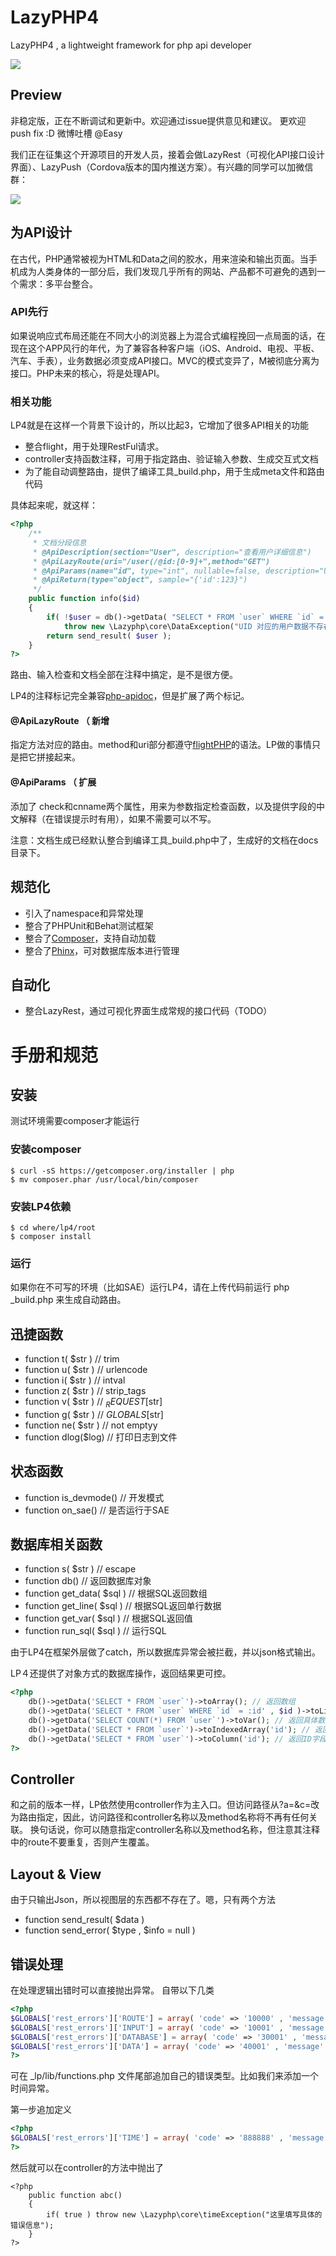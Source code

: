 LazyPHP4
========

LazyPHP4 , a lightweight framework for php api developer

![](http://ftqq.com/wp-content/uploads//2013/09/lplogo-210x300.jpg)

## Preview
非稳定版，正在不断调试和更新中。欢迎通过issue提供意见和建议。 更欢迎push fix :D 微博吐槽 @Easy 

我们正在征集这个开源项目的开发人员，接着会做LazyRest（可视化API接口设计界面）、LazyPush（Cordova版本的国内推送方案）。有兴趣的同学可以加微信群：

![](http://ftqq.com/wp-content/uploads//2014/04/Screen-Shot-2014-04-24-at-14.12.04.png)

## 为API设计
在古代，PHP通常被视为HTML和Data之间的胶水，用来渲染和输出页面。当手机成为人类身体的一部分后，我们发现几乎所有的网站、产品都不可避免的遇到一个需求：多平台整合。

### API先行
如果说响应式布局还能在不同大小的浏览器上为混合式编程挽回一点局面的话，在现在这个APP风行的年代，为了兼容各种客户端（iOS、Android、电视、平板、汽车、手表），业务数据必须变成API接口。MVC的模式变异了，M被彻底分离为接口。PHP未来的核心，将是处理API。

### 相关功能
LP4就是在这样一个背景下设计的，所以比起3，它增加了很多API相关的功能

  - 整合flight，用于处理RestFul请求。
  - controller支持函数注释，可用于指定路由、验证输入参数、生成交互式文档
  - 为了能自动调整路由，提供了编译工具_build.php，用于生成meta文件和路由代码

具体起来呢，就这样：


```php
<?php
    /**
     * 文档分段信息
     * @ApiDescription(section="User", description="查看用户详细信息")
     * @ApiLazyRoute(uri="/user(/@id:[0-9]+",method="GET") 
     * @ApiParams(name="id", type="int", nullable=false, description="Uid", check="i|check_not_empty", cnname="用户ID")
     * @ApiReturn(type="object", sample="{'id':123}")
     */
    public function info($id)
    {
        if( !$user = db()->getData( "SELECT * FROM `user` WHERE `id` =:id LIMIT 1" , $id )->toLine() )
            throw new \Lazyphp\core\DataException("UID 对应的用户数据不存在");
        return send_result( $user );
    }
?>    
```
路由、输入检查和文档全部在注释中搞定，是不是很方便。

LP4的注释标记完全兼容[php-apidoc](https://github.com/calinrada/php-apidoc)，但是扩展了两个标记。

#### @ApiLazyRoute （ 新增
指定方法对应的路由。method和uri部分都遵守[flightPHP](http://flightphp.com/learn)的语法。LP做的事情只是把它拼接起来。

#### @ApiParams （ 扩展
添加了 check和cnname两个属性，用来为参数指定检查函数，以及提供字段的中文解释（在错误提示时有用），如果不需要可以不写。

注意：文档生成已经默认整合到编译工具_build.php中了，生成好的文档在docs目录下。


 
## 规范化

  - 引入了namespace和异常处理
  - 整合了PHPUnit和Behat测试框架
  - 整合了[Composer](https://getcomposer.org/)，支持自动加载
  - 整合了[Phinx](http://phinx.org/)，可对数据库版本进行管理 
  
## 自动化

 - 整合LazyRest，通过可视化界面生成常规的接口代码（TODO）  
 
 
# 手册和规范

## 安装
测试环境需要composer才能运行

### 安装composer
```
$ curl -sS https://getcomposer.org/installer | php
$ mv composer.phar /usr/local/bin/composer
```

### 安装LP4依赖
```
$ cd where/lp4/root
$ composer install
```

### 运行
如果你在不可写的环境（比如SAE）运行LP4，请在上传代码前运行 php _build.php 来生成自动路由。

## 迅捷函数
- function t( $str ) // trim
- function u( $str ) // urlencode
- function i( $str ) // intval
- function z( $str ) // strip_tags
- function v( $str ) // $_REQUEST[$str]
- function g( $str ) // $GLOBALS[$str]
- function ne( $str ) // not emptyy
- function dlog($log)  // 打印日志到文件

## 状态函数
- function is_devmode() // 开发模式
- function on_sae() // 是否运行于SAE


## 数据库相关函数 
- function s( $str ) // escape
- function db() // 返回数据库对象
- function get_data( $sql ) // 根据SQL返回数组
- function get_line( $sql ) // 根据SQL返回单行数据
- function get_var( $sql ) // 根据SQL返回值
- function run_sql( $sql ) // 运行SQL

由于LP4在框架外层做了catch，所以数据库异常会被拦截，并以json格式输出。

LP４还提供了对象方式的数据库操作，返回结果更可控。
```php
<?php
    db()->getData('SELECT * FROM `user`')->toArray(); // 返回数组 
    db()->getData('SELECT * FROM `user` WHERE `id` = :id' , $id )->toLine(); // 返回数组中的一行，参数绑定模式 
    db()->getData('SELECT COUNT(*) FROM `user`')->toVar(); // 返回具体数值 
    db()->getData('SELECT * FROM `user`')->toIndexedArray('id'); // 返回以ID字段为Key的数组 
    db()->getData('SELECT * FROM `user`')->toColumn('id'); // 返回ID字段值的一维数组 
?>
```


## Controller
和之前的版本一样，LP依然使用controller作为主入口。但访问路径从?a=&c=改为路由指定，因此，访问路径和controller名称以及method名称将不再有任何关联。
换句话说，你可以随意指定controller名称以及method名称，但注意其注释中的route不要重复，否则产生覆盖。

## Layout & View
由于只输出Json，所以视图层的东西都不存在了。嗯，只有两个方法

- function send_result( $data )
- function send_error( $type , $info = null )

## 错误处理
在处理逻辑出错时可以直接抛出异常。
自带以下几类
```php
<?php
$GLOBALS['rest_errors']['ROUTE'] = array( 'code' => '10000' , 'message' => 'route error' );
$GLOBALS['rest_errors']['INPUT'] = array( 'code' => '10001' , 'message' => 'input error' );
$GLOBALS['rest_errors']['DATABASE'] = array( 'code' => '30001' , 'message' => 'database error' );
$GLOBALS['rest_errors']['DATA'] = array( 'code' => '40001' , 'message' => 'data error' );
?>
```
可在 _lp/lib/functions.php 文件尾部追加自己的错误类型。比如我们来添加一个时间异常。

第一步追加定义
```php
<?php
$GLOBALS['rest_errors']['TIME'] = array( 'code' => '888888' , 'message' => 'time system error' );
?>
```

然后就可以在controller的方法中抛出了
```
<?php
    public function abc()
    {
        if( true ) throw new \Lazyphp\core\timeException("这里填写具体的错误信息");
    }
?>
```
 
